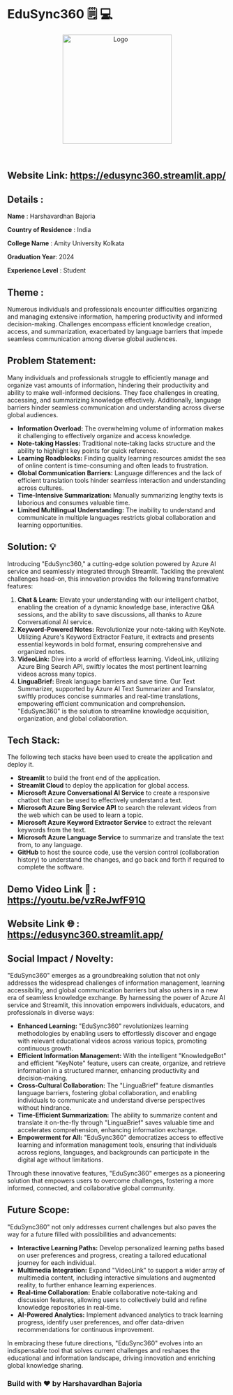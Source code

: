 # EduSync360 🗒️ :computer: 
 <p align="center"> 
 <img src="https://ipfs.io/ipfs/bafybeifhtz2de3tnlwcvoabt5sj3vnl4qyu7d27wwoii5ynonurisux24y/672d318a4b79a5b1c0dd6da5706769e3b72c7eb3e6cf648066e913cc.png" width="250" alt="Logo" > 
   </p> 
 </br> 
  
 ## Website Link: https://edusync360.streamlit.app/
  
 ## Details :  
 **Name** : Harshavardhan Bajoria</br> 
  
 **Country of Residence** : India</br> 
  
 **College Name** : Amity University Kolkata 
  
 **Graduation Year**: 2024 
  
 **Experience Level** : Student</br> 
  
 ## Theme :  
 Numerous individuals and professionals encounter difficulties organizing and managing extensive information, hampering productivity and informed decision-making. Challenges encompass efficient knowledge creation, access, and summarization, exacerbated by language barriers that impede seamless communication among diverse global audiences. 
  
 ## Problem Statement: 
Many individuals and professionals struggle to efficiently manage and organize vast amounts of information, hindering their productivity and ability to make well-informed decisions. They face challenges in creating, accessing, and summarizing knowledge effectively. Additionally, language barriers hinder seamless communication and understanding across diverse global audiences.

* **Information Overload:** The overwhelming volume of information makes it challenging to effectively organize and access knowledge.
* **Note-taking Hassles:** Traditional note-taking lacks structure and the ability to highlight key points for quick reference.
* **Learning Roadblocks:** Finding quality learning resources amidst the sea of online content is time-consuming and often leads to frustration.
* **Global Communication Barriers:** Language differences and the lack of efficient translation tools hinder seamless interaction and understanding across cultures.
* **Time-Intensive Summarization:** Manually summarizing lengthy texts is laborious and consumes valuable time.
* **Limited Multilingual Understanding:** The inability to understand and communicate in multiple languages restricts global collaboration and learning
opportunities.

 ## Solution: 💡  
Introducing "EduSync360," a cutting-edge solution powered by Azure AI service and seamlessly integrated through Streamlit. Tackling the prevalent challenges head-on, this innovation provides the following transformative features:

1) **Chat & Learn:** Elevate your understanding with our intelligent chatbot, enabling the creation of a dynamic knowledge base, interactive Q&A sessions, and the ability to save discussions, all thanks to Azure Conversational AI service.
2) **Keyword-Powered Notes:** Revolutionize your note-taking with KeyNote. Utilizing Azure's Keyword Extractor Feature, it extracts and presents essential keywords in bold format, ensuring comprehensive and organized notes.
3) **VideoLink:** Dive into a world of effortless learning. VideoLink, utilizing Azure Bing Search API, swiftly locates the most pertinent learning videos across many topics.
4) **LinguaBrief:** Break language barriers and save time. Our Text Summarizer, supported by Azure AI Text Summarizer and Translator, swiftly produces concise summaries and real-time translations, empowering efficient communication and comprehension. "EduSync360" is the solution to streamline knowledge acquisition, organization, and global collaboration.

 ## Tech Stack: 
 The following tech stacks have been used to create the application and deploy it.   
* **Streamlit** to build the front end of the application. 
* **Streamlit Cloud** to deploy the application for global access. 
* **Microsoft Azure Conversational AI Service** to create a responsive chatbot that can be used to effectively understand a text. 
* **Microsoft Azure Bing Service API** to search the relevant videos from the web which can be used to learn a topic. 
* **Microsoft Azure Keyword Extractor Service** to extract the relevant keywords from the text.
* **Microsoft Azure Language Service** to summarize and translate the text from, to any language. 
* **GitHub** to host the source code, use the version control (collaboration history) to understand the changes, and go back and forth if required to complete the software.  
    
 ## Demo Video Link :movie_camera: : https://youtu.be/vzReJwfF91Q
 
 ## Website Link :globe_with_meridians: : https://edusync360.streamlit.app/ 
  
 ## Social Impact / Novelty: 
"EduSync360" emerges as a groundbreaking solution that not only addresses the widespread challenges of information management, learning accessibility, and global communication barriers but also ushers in a new era of seamless knowledge exchange. By harnessing the power of Azure AI service and Streamlit, this innovation empowers individuals, educators, and professionals in diverse ways:

* **Enhanced Learning:** "EduSync360" revolutionizes learning methodologies by enabling users to effortlessly discover and engage with relevant educational videos across various topics, promoting continuous growth.
* **Efficient Information Management:** With the intelligent "KnowledgeBot" and efficient "KeyNote" feature, users can create, organize, and retrieve information in a structured manner, enhancing productivity and decision-making.
* **Cross-Cultural Collaboration:** The "LinguaBrief" feature dismantles language barriers, fostering global collaboration, and enabling individuals to communicate and understand diverse perspectives without hindrance.
* **Time-Efficient Summarization:** The ability to summarize content and translate it on-the-fly through "LinguaBrief" saves valuable time and accelerates comprehension, enhancing information exchange.
* **Empowerment for All:** "EduSync360" democratizes access to effective learning and information management tools, ensuring that individuals across regions, languages, and backgrounds can participate in the digital age without limitations.

Through these innovative features, "EduSync360" emerges as a pioneering solution that empowers users to overcome challenges, fostering a more informed, connected, and collaborative global community.
  
 ## Future Scope: 
"EduSync360" not only addresses current challenges but also paves the way for a future filled with possibilities and advancements:

* **Interactive Learning Paths:** Develop personalized learning paths based on user preferences and progress, creating a tailored educational journey for each individual.
* **Multimedia Integration:** Expand "VideoLink" to support a wider array of multimedia content, including interactive simulations and augmented reality, to further enhance learning experiences.
* **Real-time Collaboration:** Enable collaborative note-taking and discussion features, allowing users to collectively build and refine knowledge repositories in real-time.
* **AI-Powered Analytics:** Implement advanced analytics to track learning progress, identify user preferences, and offer data-driven recommendations for continuous improvement.

In embracing these future directions, "EduSync360" evolves into an indispensable tool that solves current challenges and reshapes the educational and information landscape, driving innovation and enriching global knowledge sharing.
  
 ### Build with :heart: by Harshavardhan Bajoria 
